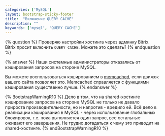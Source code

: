 ```yaml
---
categories: ['MySQL']
layout: bootstrap-sticky-footer
title:  "Включение QUERY CACHE"
description: ""
keywords: ['mysql', 'QUERY CACHE']
---
```

{% question %}
Проверяю настройки хостинга через админку Bitrix. Bitrix просит включить `QUERY CACHE`. Можете это сделать?
{% endquestion %}

{% answer %}
Наши системные администраторы отказались от кэширования запросов на стороне MySQL.

Вы можете воспользоваться кэшированием в [memcached](https://beget.com/ru/articles/memcached), если движок вашего сайта позволяет это. Memcached справляется с функциями кэширования существенно лучше.
{% endanswer %}

{% BootstrapWarningR10 %}
Дело в том, что на shared-хостинге кэширование запросов на стороне MySQL не только не давало прироста производительности, но и напротив - вредило ей. Всё дело в реализации кэширования в MySQL - через использование глобальных блокировок, т.е. пока выполняется один запрос, все остальные ожидают его завершения. Не трудно догадаться к чему это приводит на shared-хостинге.
{% endBootstrapWarningR10 %}
